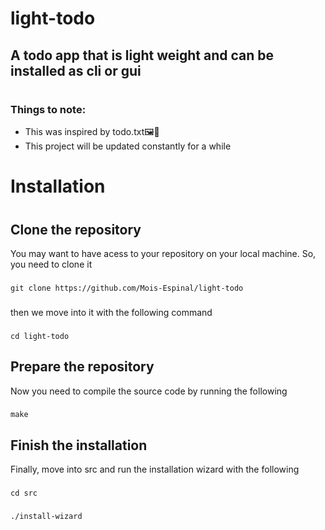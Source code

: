 # light-todo
## A todo app that is light weight and can be installed as cli or gui
# 
### Things to note:
- This was inspired by todo.txt🖼️🎨
- This project will be updated constantly for a while
# Installation
#
## Clone the repository
You may want to have acess to your repository on your local machine.
So, you need to clone it
### 
`git clone https://github.com/Mois-Espinal/light-todo`
###
then we move into it with the following command
###
`cd light-todo`
## Prepare the repository
Now you need to compile the source code by running the following
###
`make`
## Finish the installation
Finally, move into src and run the installation wizard with the following
### 
`cd src`
###
`./install-wizard`
